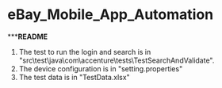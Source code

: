 # eBay_Mobile_App_Automation
*******************README****************
1. The test to run the login and search is in "src\test\java\com\accenture\tests\TestSearchAndValidate".
2. The device configuration is in  "setting.properties"
3. The test data is in "TestData.xlsx"
